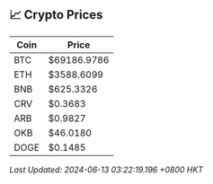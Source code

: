 ## 📈 Crypto Prices

| Coin | Price |
| ---- | ----- |
| BTC | $69186.9786 |
| ETH | $3588.6099 |
| BNB | $625.3326 |
| CRV | $0.3683 |
| ARB | $0.9827 |
| OKB | $46.0180 |
| DOGE | $0.1485 |

_Last Updated: 2024-06-13 03:22:19.196 +0800 HKT_